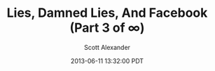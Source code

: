 ---
layout: podcast
title: "Lies, Damned Lies, And Facebook (Part 3 of ∞)"
author: Scott Alexander
description: https://slatestarcodex.com/2013/06/11/lies-damned-lies-and-facebook-part-3-of-%e2%88%9e/
date: 2013-06-11 13:32:00 PDT
length: 2360483
duration: 590
guid: lies-damned-lies-and-facebook-part-3-of-%e2%88%9e
---